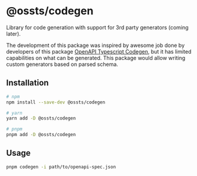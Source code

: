 # @ossts/codegen

Library for code generation with support for 3rd party generators (coming later).

The development of this package was inspired by awesome job done by developers of this package [OpenAPI Typescript Codegen](https://github.com/ferdikoomen/openapi-typescript-codegen/), but it has limited capabilities on what can be generated. This package would allow writing custom generators based on parsed schema.

## Installation

```sh
# npm
npm install --save-dev @ossts/codegen

# yarn
yarn add -D @ossts/codegen

# pnpm
pnpm add -D @ossts/codegen
```

## Usage

```sh
pnpm codegen -i path/to/openapi-spec.json
```
